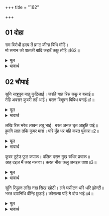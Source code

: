 +++
title = "162"

+++


## 01 दोहा
राम बिरोधी हृदय तें प्रगट कीन्ह बिधि मोहि।  
मो समान को पातकी बादि कहउँ कछु तोहि॥162॥  

<details><summary>मूल</summary>

राम बिरोधी हृदय तें प्रगट कीन्ह बिधि मोहि।  
मो समान को पातकी बादि कहउँ कछु तोहि॥162॥  
</details>

<details><summary>भावार्थ</summary>

विधाता ने मुझे श्री रामजी से विरोध करने वाले (तेरे) हृदय से उत्पन्न किया (अथवा विधाता ने मुझे हृदय से राम का विरोधी जाहिर कर दिया।) मेरे बराबर पापी दूसरा कौन है? मैं व्यर्थ ही तुझे कुछ कहता हूँ॥162॥  
</details>





## 02 चौपाई
सुनि सत्रुघुन मातु कुटिलाई। जरहिं गात रिस कछु न बसाई॥  
तेहि अवसर कुबरी तहँ आई। बसन बिभूषन बिबिध बनाई॥1॥  

<details><summary>मूल</summary>

सुनि सत्रुघुन मातु कुटिलाई। जरहिं गात रिस कछु न बसाई॥  
तेहि अवसर कुबरी तहँ आई। बसन बिभूषन बिबिध बनाई॥1॥  
</details>

<details><summary>भावार्थ</summary>

माता की कुटिलता सुनकर शत्रुघ्नजी के सब अङ्ग क्रोध से जल रहे हैं, पर कुछ वश नहीं चलता। उसी समय भाँति-भाँति के कपडों और गहनों से सजकर कुबरी (मन्थरा) वहाँ आई॥1॥  
</details>

लखि रिस भरेउ लखन लघु भाई। बरत अनल घृत आहुति पाई॥  
हुमगि लात तकि कूबर मारा। परि मुँह भर महि करत पुकारा॥2॥  

<details><summary>मूल</summary>

लखि रिस भरेउ लखन लघु भाई। बरत अनल घृत आहुति पाई॥  
हुमगि लात तकि कूबर मारा। परि मुँह भर महि करत पुकारा॥2॥  
</details>

<details><summary>भावार्थ</summary>

उसे (सजी) देखकर लक्ष्मण के छोटे भाई शत्रुघ्नजी क्रोध में भर गए। मानो जलती हुई आग को घी की आहुति मिल गई हो। उन्होन्ने जोर से तककर कूबड पर एक लात जमा दी। वह चिल्लाती हुई मुँह के बल जमीन पर गिर पडी॥2॥  
</details>

कूबर टूटेउ फूट कपारू। दलित दसन मुख रुधिर प्रचारू॥  
आह दइअ मैं काह नसावा। करत नीक फलु अनइस पावा॥3॥  

<details><summary>मूल</summary>

कूबर टूटेउ फूट कपारू। दलित दसन मुख रुधिर प्रचारू॥  
आह दइअ मैं काह नसावा। करत नीक फलु अनइस पावा॥3॥  
</details>

<details><summary>भावार्थ</summary>

उसका कूबड टूट गया, कपाल फूट गया, दाँत टूट गए और मुँह से खून बहने लगा। (वह कराहती हुई बोली-) हाय दैव! मैन्ने क्या बिगाडा? जो भला करते बुरा फल पाया॥3॥  
</details>

सुनि रिपुहन लखि नख सिख खोटी। लगे घसीटन धरि धरि झोण्टी॥  
भरत दयानिधि दीन्हि छुडाई। कौसल्या पहिं गे दोउ भाई॥4॥  

<details><summary>मूल</summary>

सुनि रिपुहन लखि नख सिख खोटी। लगे घसीटन धरि धरि झोण्टी॥  
भरत दयानिधि दीन्हि छुडाई। कौसल्या पहिं गे दोउ भाई॥4॥  
</details>

<details><summary>भावार्थ</summary>

उसकी यह बात सुनकर और उसे नख से शिखा तक दुष्ट जानकर शत्रुघ्नजी झोण्टा पकड-पकडकर उसे घसीटने लगे। तब दयानिधि भरतजी ने उसको छुडा दिया और दोनों भाई (तुरन्त) कौसल्याजी के पास गए॥4॥  
</details>


